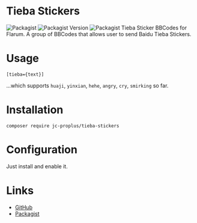# Tieba Stickers
![Packagist](https://img.shields.io/packagist/l/JC-ProPlus/tieba-stickers.svg) ![Packagist Version](https://img.shields.io/packagist/v/JC-ProPlus/tieba-stickers.svg) ![Packagist](https://img.shields.io/packagist/dt/JC-ProPlus/tieba-stickers.svg)
Tieba Sticker BBCodes for Flarum.
A group of BBCodes that allows user to send Baidu Tieba Stickers.
# Usage
```
[tieba={text}]
```
...which supports `huaji`, `yinxian`, `hehe`, `angry`, `cry`, `smirking` so far.
# Installation
```
composer require jc-proplus/tieba-stickers
```
# Configuration
Just install and enable it.
# Links


- [GitHub](https://github.com/JC-ProPlus/tieba-stickers)
- [Packagist](https://packagist.org/packages/jc-proplus/tieba-stickers)
